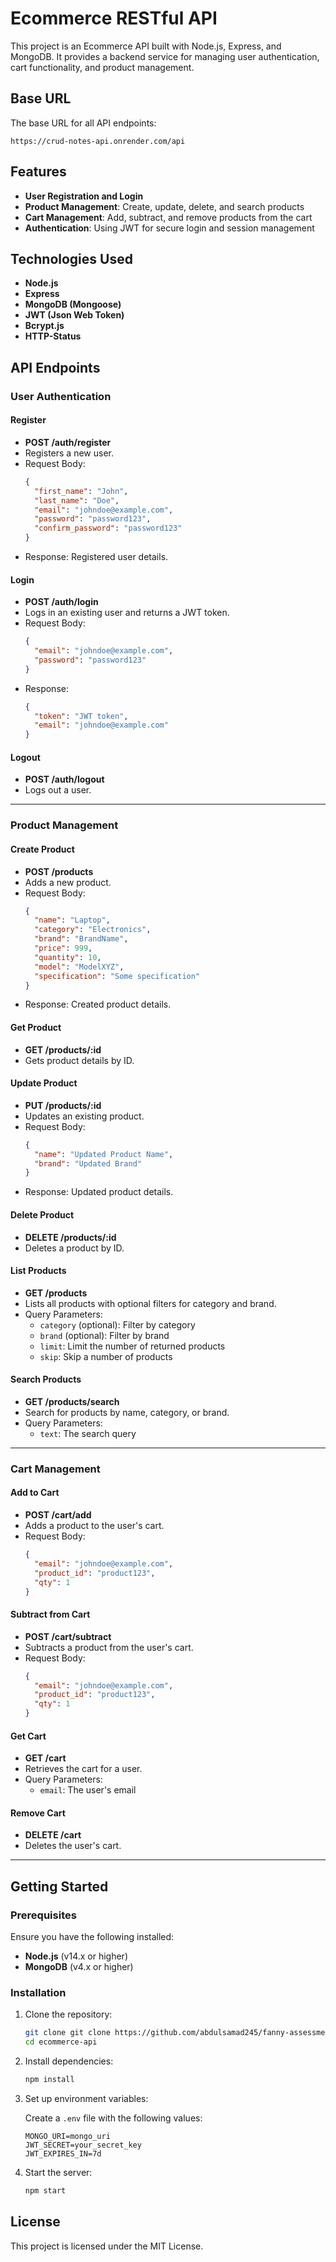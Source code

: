 # Ecommerce RESTful API

This project is an Ecommerce API built with Node.js, Express, and MongoDB. It provides a backend service for managing user authentication, cart functionality, and product management.

## Base URL

The base URL for all API endpoints:

```
https://crud-notes-api.onrender.com/api
```

## Features

- **User Registration and Login**
- **Product Management**: Create, update, delete, and search products
- **Cart Management**: Add, subtract, and remove products from the cart
- **Authentication**: Using JWT for secure login and session management

## Technologies Used

- **Node.js**
- **Express**
- **MongoDB (Mongoose)**
- **JWT (Json Web Token)**
- **Bcrypt.js**
- **HTTP-Status**

## API Endpoints

### User Authentication

#### Register
- **POST /auth/register**
- Registers a new user.
- Request Body:
  ```json
  {
    "first_name": "John",
    "last_name": "Doe",
    "email": "johndoe@example.com",
    "password": "password123",
    "confirm_password": "password123"
  }
  ```
- Response: Registered user details.

#### Login
- **POST /auth/login**
- Logs in an existing user and returns a JWT token.
- Request Body:
  ```json
  {
    "email": "johndoe@example.com",
    "password": "password123"
  }
  ```
- Response:
  ```json
  {
    "token": "JWT token",
    "email": "johndoe@example.com"
  }
  ```

#### Logout
- **POST /auth/logout**
- Logs out a user.

---

### Product Management

#### Create Product
- **POST /products**
- Adds a new product.
- Request Body:
  ```json
  {
    "name": "Laptop",
    "category": "Electronics",
    "brand": "BrandName",
    "price": 999,
    "quantity": 10,
    "model": "ModelXYZ",
    "specification": "Some specification"
  }
  ```
- Response: Created product details.

#### Get Product
- **GET /products/:id**
- Gets product details by ID.

#### Update Product
- **PUT /products/:id**
- Updates an existing product.
- Request Body:
  ```json
  {
    "name": "Updated Product Name",
    "brand": "Updated Brand"
  }
  ```
- Response: Updated product details.

#### Delete Product
- **DELETE /products/:id**
- Deletes a product by ID.

#### List Products
- **GET /products**
- Lists all products with optional filters for category and brand.
- Query Parameters:
  - `category` (optional): Filter by category
  - `brand` (optional): Filter by brand
  - `limit`: Limit the number of returned products
  - `skip`: Skip a number of products

#### Search Products
- **GET /products/search**
- Search for products by name, category, or brand.
- Query Parameters:
  - `text`: The search query

---

### Cart Management

#### Add to Cart
- **POST /cart/add**
- Adds a product to the user's cart.
- Request Body:
  ```json
  {
    "email": "johndoe@example.com",
    "product_id": "product123",
    "qty": 1
  }
  ```

#### Subtract from Cart
- **POST /cart/subtract**
- Subtracts a product from the user's cart.
- Request Body:
  ```json
  {
    "email": "johndoe@example.com",
    "product_id": "product123",
    "qty": 1
  }
  ```

#### Get Cart
- **GET /cart**
- Retrieves the cart for a user.
- Query Parameters:
  - `email`: The user's email

#### Remove Cart
- **DELETE /cart**
- Deletes the user's cart.

---

## Getting Started

### Prerequisites
Ensure you have the following installed:
- **Node.js** (v14.x or higher)
- **MongoDB** (v4.x or higher)

### Installation

1. Clone the repository:

   ```bash
   git clone git clone https://github.com/abdulsamad245/fanny-assessment.git
   cd ecommerce-api
   ```

2. Install dependencies:

   ```bash
   npm install
   ```

3. Set up environment variables:

   Create a `.env` file with the following values:

   ```env
   MONGO_URI=mongo_uri
   JWT_SECRET=your_secret_key
   JWT_EXPIRES_IN=7d
   ```

4. Start the server:

   ```bash
   npm start
   ```

## License

This project is licensed under the MIT License.
